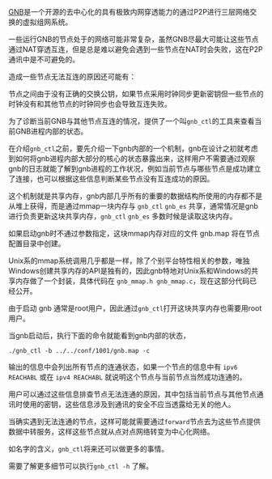 [GNB](https://github.com/gnbdev/gnb "GNB")是一个开源的去中心化的具有极致内网穿透能力的通过P2P进行三层网络交换的虚拟组网系统。

一些运行GNB的节点处于的网络可能非常复杂，虽然GNB尽最大可能让这些节点通过NAT穿透互连，但是总是难以避免会遇到一些节点在NAT时会失败，这在P2P通讯中是不可避免的。

造成一些节点无法互连的原因还可能有：

节点之间由于没有正确的交换公钥，如果节点采用时钟同步更新密钥但一些节点的时钟没有和其他节点的时钟同步也会导致互连失败。

为了诊断当前GNB与其他节点互连的情况，提供了一个叫`gnb_ctl`的工具来查看当前GNB进程内部的状态。

在介绍`gnb_ctl`之前，要先介绍一下gnb内部的一个机制，gnb在设计之初就考虑到如何将gnb进程内部大部分的核心的状态暴露出来，这样用户不需要通过观察gnb的日志就能了解到gnb进程的工作状况，例如当前节点与哪些节点是成功建立了连接，也可以根据这些信息判断某些节点没有互连成功的原因。

这个机制就是共享内存，gnb内部几乎所有的重要的数据结构所使用的内存都不是从堆上获得，而是通过mmap一块内存与 `gnb_ctl` `gnb_es` 共享，通常情况是gnb进行负责更新这块共享内存，`gnb_ctl` `gnb_es` 多数时候是读取这块内存。

如果启动gnb时不通过参数指定，这块mmap内存对应的文件 gnb.map 将在节点配置目录中创建。

Unix系的mmap系统调用几乎都是一样，除了个别平台特性相关的参数，唯独Windows创建共享内存的API是独有的，因此gnb特地对Unix系和Windows的共享内存做了一个封装，具体代码在 `gnb_mmap.h gnb_mmap.c`，现在这部分代码已经公开。

由于启动 gnb 通常是root用户，因此通过`gnb_ctl`打开这块共享内存也需要用root用户。

当gnb启动后，执行下面的命令就能看到gnb内部的状态，

`./gnb_ctl -b ../../conf/1001/gnb.map -c`

输出的信息中会列出所有节点的连通状态，如果一个节点的信息中有
`ipv6 REACHABL`
或在
`ipv4 REACHABL`
就说明这个节点与当前节点当然成功连通的。

用户可以通过这些信息排查节点无法连通的原因，其中包括当前节点与其他节点通讯时使用的密钥，这些信息涉及到通讯的安全不应当透露给无关的他人。

当确实遇到无法连通的节点，这样可能就需要通过`forward`节点去为这些节点提供数据中转服务，这样这些节点就从点对点网络转变为中心化网络。

如名字的含义，`gnb_ctl`将来还可以做更多的事情。

需要了解更多细节可以执行`gnb_ctl -h` 了解。


